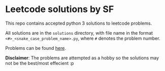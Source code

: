 # Leetcode solutions by SF
This repo contains accepted python 3 solutions to leetcode problems. 

All solutions are in the `solutions` directory, with file name in the format `<#>_<snake_case_problem_name>.py`, where `#` denotes the problem number.

Problems can be found [here](https://leetcode.com/problemset/all/). 

**Disclaimer**: The problems are attempted as a hobby so the solutions may not be the best/most effecient :p